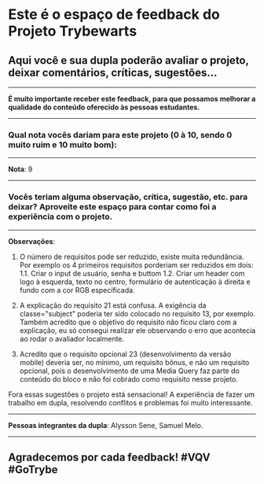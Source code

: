 # Este é o espaço de feedback do Projeto Trybewarts
## Aqui você e sua dupla poderão avaliar o projeto, deixar comentários, críticas, sugestões...

---

**É muito importante receber este feedback, para que possamos melhorar a qualidade do conteúdo oferecido às pessoas estudantes.**

---

### Qual nota vocês dariam para este projeto (0 à 10, sendo 0 muito ruim e 10 muito bom):

---

**Nota**: 9

---

### Vocês teriam alguma observação, crítica, sugestão, etc. para deixar? Aproveite este espaço para contar como foi a experiência com o projeto.

---

**Observações**: 

1. O número de requisitos pode ser reduzido, existe muita redundância. Por exemplo os 4 primeiros requisitos porderiam ser reduzidos em dois:
  1.1. Criar o input de usuário, senha e buttom
  1.2. Criar um header com logo à esquerda, texto no centro, formulário de autenticação à direita e fundo com a cor RGB específicada.

2. A explicação do requisito 21 está confusa. A exigência da classe="subject" poderia ter sido colocado no requisito 13, por exemplo. Também acredito que o objetivo do requisito não ficou claro com a explicação, eu só consegui realizar ele observando o erro que acontecia ao rodar o avaliador localmente.

3. Acredito que o requisito opcional 23 (desenvolvimento da versão mobile) deveria ser, no mínimo, um requisito bônus, e não um requisito opcional, pois o desenvolvimento de uma Media Query faz parte do conteúdo do bloco e não foi cobrado como requisito nesse projeto.

Fora essas sugestões o projeto está sensacional! A experiência de fazer um trabalho em dupla, resolvendo conflitos e problemas foi muito interessante.

---

**Pessoas integrantes da dupla**: Alysson Sene, Samuel Melo.

---

## Agradecemos por cada feedback! #VQV #GoTrybe
